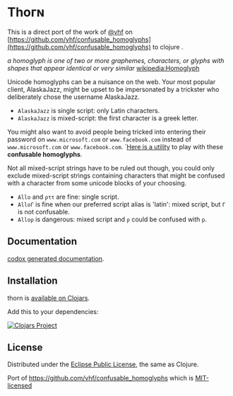# Τһогɴ

This is a direct port of the work of [@vhf](https://github.com/vhf) on
[https://github.com/vhf/confusable_homoglyphs](https://github.com/vhf/confusable_homoglyphs)
to clojure .

*a homoglyph is one of two or more graphemes, characters, or glyphs with
shapes that appear identical or very similar*
[wikipedia:Homoglyph](https://en.wikipedia.org/wiki/Homoglyph)

Unicode homoglyphs can be a nuisance on the web. Your most popular
client, AlaskaJazz, might be upset to be impersonated by a trickster
who deliberately chose the username ΑlaskaJazz.

- `AlaskaJazz` is single script: only Latin characters.
- `ΑlaskaJazz` is mixed-script: the first character is a greek letter.

You might also want to avoid people being tricked into entering their
password on `www.micros﻿оft.com` or `www.faϲebook.com` instead of
`www.microsoft.com` or `www.facebook.com`. `[Here is a
utility](http://unicode.org/cldr/utility/confusables.jsp) to play with
these **confusable homoglyphs**.

Not all mixed-script strings have to be ruled out though, you could
only exclude mixed-script strings containing characters that might be
confused with a character from some unicode blocks of your choosing.

-  `Allo` and `ρττ` are fine: single script.
-  `AlloΓ` is fine when our preferred script alias is 'latin': mixed script, but `Γ` is not confusable.
-  `Alloρ` is dangerous: mixed script and `ρ` could be confused with
   `p`.

## Documentation

[codox generated documentation](https://mpenet.github.io/thorn/qbits.thorn.html).

## Installation

thorn is [available on Clojars](https://clojars.org/cc.qbits/thorn).

Add this to your dependencies:

[![Clojars Project](https://img.shields.io/clojars/v/cc.qbits/thorn.svg)](https://clojars.org/cc.qbits/thorn)


## License

Distributed under the
[Eclipse Public License](http://www.eclipse.org/legal/epl-v10.html),
the same as Clojure.

Port of https://github.com/vhf/confusable_homoglyphs which is
[MIT-licensed](https://github.com/vhf/confusable_homoglyphs/blob/master/LICENSE)
